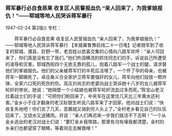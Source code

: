 ### 蒋军暴行必自食恶果  收复区人民誓报血仇  “亲人回来了，为我爹娘报仇！”——郓城等地人民哭诉蒋军暴行

1947-02-24
第2版()
专栏：

　　蒋军暴行必自食恶果
    收复区人民誓报血仇
    “亲人回来了，为我爹娘报仇！”
    ——郓城等地人民哭诉蒋军暴行
    【本报冀鲁豫前线二十一日电】记者随军到了收复的郓城、濮县、巨野一带，老百姓以悲喜交集的心情向八路军欢呼：“亲人可回来了，你们真是没有忘了我们。”他们热泪横流的抓住同志们的手，诉说自己所遭受的凌辱和灾害。郓城西街四个无依无靠的孤儿，抱着八路军一个战士的腿，请求替他们的爹娘报仇。他们的父亲被蒋军打的半死后活埋了，一个怀了孕的母亲，也被蒋军一脚踢死了。卓庄桑义合全家护卫蒋军要强奸的女儿，蒋军向他们投放一颗炸弹，全家六口死的死伤的伤。高庄刘尚志的老婆向战士哭诉她十八岁的女儿被蒋军轮奸的惨状，她说：“她隔壁一个小姑娘也被蒋军轮奸流血过多而死。”陈宝山老汉拉着战士们的手说：“可把你们盼回来了，中央军在这里住几天比三年黄水还利害。”金乡小于庄才翻身的老汉赵银生听说八路军来了才回家，他对战士们说：“快收复失地吧！你们去了几天，恶霸就又骑到穷人头上了。”全村老乡看见自己的队伍回来了，又烧水又送猪肉。并说：“亲人们再迟来一步我们就活不下去啊！”一个从金乡逃出的老汉对战士们说：“要打金乡我带路，那里有沟有壕我都清楚。金村的乡亲们也都望穿了眼睛，等着同志去解救哩！”
